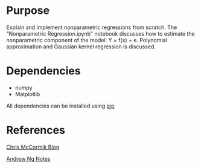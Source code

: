 # Purpose

Explain and implement nonparametric regressions from scratch. The "Nonparametric Regression.ipynb" notebook discusses how to estimate the nonparametric component of the model: Y = f(x) + e. Polynomial approximation and Gaussian kernel regression is discussed. 

# Dependencies
* numpy
* Matplotlib

All dependencies can be installed using [pip](https://pip.pypa.io/en/stable/)

# References
[Chris McCormik Blog](http://mccormickml.com/2014/02/26/kernel-regression/)

[Andrew Ng Notes](http://cs229.stanford.edu/notes/cs229-notes1.pdf)



